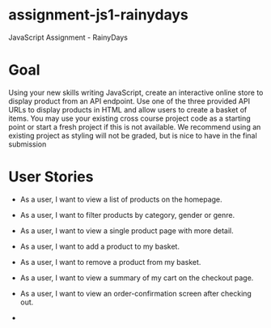 # assignment-js1-rainydays
JavaScript Assignment - RainyDays

# Goal
Using your new skills writing JavaScript, create an interactive online store to display
product from an API endpoint. Use one of the three provided API URLs to display
products in HTML and allow users to create a basket of items.
You may use your existing cross course project code as a starting point or start a
fresh project if this is not available. We recommend using an existing project as
styling will not be graded, but is nice to have in the final submission

# User Stories
- As a user, I want to view a list of products on the homepage.
- As a user, I want to filter products by category, gender or genre.
- As a user, I want to view a single product page with more detail.
- As a user, I want to add a product to my basket.
- As a user, I want to remove a product from my basket.
- As a user, I want to view a summary of my cart on the checkout page.
- As a user, I want to view an order-confirmation screen after checking out.

- 

